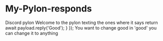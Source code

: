 # My-Pylon-responds
Discord pylon
Welcome to the pylon texting the ones where it says
return await payload.reply('Good');
  }
});
You want to change good in 'good' you can change it to anything
